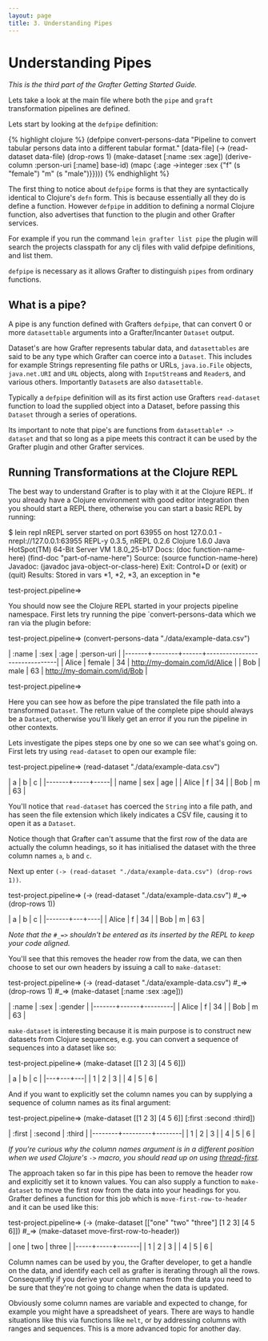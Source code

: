 ```yaml
---
layout: page
title: 3. Understanding Pipes
---
```


# Understanding Pipes

*This is the third part of the Grafter Getting Started Guide.*

Lets take a look at the main file where both the `pipe` and `graft`
transformation pipelines are defined.

Lets start by looking at the `defpipe` definition:

{% highlight clojure %}
(defpipe convert-persons-data
  "Pipeline to convert tabular persons data into a different tabular format."
  [data-file]
  (-> (read-dataset data-file)
      (drop-rows 1)
      (make-dataset [:name :sex :age])
      (derive-column :person-uri [:name] base-id)
      (mapc {:age ->integer
             :sex {"f" (s "female")
                   "m" (s "male")}})))
{% endhighlight %}

The first thing to notice about `defpipe` forms is that they are
syntactically identical to Clojure's `defn` form.  This is because
essentially all they do is define a function.  However `defpipe` in
addition to defining a normal Clojure function, also advertises that
function to the plugin and other Grafter services.

For example if you run the command `lein grafter list pipe` the plugin
will search the projects classpath for any clj files with valid
defpipe definitions, and list them.

`defpipe` is necessary as it allows Grafter to distinguish `pipes`
from ordinary functions.

## What is a pipe?

A pipe is any function defined with Grafters `defpipe`, that can
convert 0 or more `datasettable` arguments into a Grafter/Incanter
`Dataset` output.

Dataset's are how Grafter represents tabular data, and `datasettables`
are said to be any type which Grafter can coerce into a `Dataset`.  This
includes for example Strings representing file paths or URLs,
`java.io.File` objects, `java.net.URI` and `URL` objects, along with
`InputStream`s and `Reader`s, and various others.  Importantly
`Dataset`s are also `datasettable`.

Typically a `defpipe` definition will as its first action use Grafters
`read-dataset` function to load the supplied object into a Dataset,
before passing this `Dataset` through a series of operations.

Its important to note that pipe's are functions from `datasettable* ->
dataset` and that so long as a pipe meets this contract it can be used
by the Grafter plugin and other Grafter services.

## Running Transformations at the Clojure REPL

The best way to understand Grafter is to play with it at the Clojure
REPL.  If you already have a Clojure environment with good editor
integration then you should start a REPL there, otherwise you can
start a basic REPL by running:

<div class="terminal-wrapper">
  <div class="terminal-inner">$ lein repl
nREPL server started on port 63955 on host 127.0.0.1 - nrepl://127.0.0.1:63955
REPL-y 0.3.5, nREPL 0.2.6
Clojure 1.6.0
Java HotSpot(TM) 64-Bit Server VM 1.8.0_25-b17
    Docs: (doc function-name-here)
          (find-doc "part-of-name-here")
  Source: (source function-name-here)
 Javadoc: (javadoc java-object-or-class-here)
    Exit: Control+D or (exit) or (quit)
 Results: Stored in vars *1, *2, *3, an exception in *e

test-project.pipeline=&gt;</div>
</div>

You should now see the Clojure REPL started in your projects pipeline
namespace.  First lets try running the pipe `convert-persons-data
which we ran via the plugin before:

<div class="terminal-wrapper">
  <div class="terminal-inner">
test-project.pipeline=&gt; (convert-persons-data "./data/example-data.csv")

| :name |   :sex | :age |                   :person-uri |
|-------+--------+------+-------------------------------|
| Alice | female |   34 | http://my-domain.com/id/Alice |
|   Bob |   male |   63 |   http://my-domain.com/id/Bob |

test-project.pipeline=&gt;
</div>
</div>

Here you can see how as before the pipe translated the file path into
a transformed `Dataset`.  The return value of the complete pipe should
always be a `Dataset`, otherwise you'll likely get an error if you run
the pipeline in other contexts.

Lets investigate the pipes steps one by one so we can see what's going
on.  First lets try using `read-dataset` to open our example file:

<div class="terminal-wrapper">
<div class="terminal-inner">test-project.pipeline=&gt; (read-dataset "./data/example-data.csv")

|     a |   b |   c |
|-------+-----+-----|
|  name | sex | age |
| Alice |   f |  34 |
|   Bob |   m |  63 |
</div>
</div>

You'll notice that `read-dataset` has coerced the `String` into a file
path, and has seen the file extension which likely indicates a CSV
file, causing it to open it as a `Dataset`.

Notice though that Grafter can't assume that the first row of the data
are actually the column headings, so it has initialised the dataset
with the three column names `a`, `b` and `c`.

Next up enter `(-> (read-dataset "./data/example-data.csv") (drop-rows
1))`.

<div class="terminal-wrapper">
<div class="terminal-inner">test-project.pipeline=> (-> (read-dataset "./data/example-data.csv")
                   #_=>     (drop-rows 1))

|     a | b |  c |
|-------+---+----|
| Alice | f | 34 |
|   Bob | m | 63 |</div>
</div>

*Note that the `#_=>` shouldn't be entered as its inserted by the REPL
to keep your code aligned.*

You'll see that this removes the header row from the data, we can then
choose to set our own headers by issuing a call to `make-dataset`:

<div class="terminal-wrapper">
<div class="terminal-inner">test-project.pipeline=> (-> (read-dataset "./data/example-data.csv")
                   #_=>     (drop-rows 1)
                   #_=>     (make-dataset [:name :sex :age]))

| :name | :sex | :gender |
|-------+------+---------|
| Alice |    f |      34 |
|   Bob |    m |      63 |</div>
</div>

`make-dataset` is interesting because it is main purpose is to
construct new datasets from Clojure sequences, e.g. you can convert a
sequence of sequences into a dataset like so:

<div class="terminal-wrapper">
<div class="terminal-inner">test-project.pipeline=> (make-dataset [[1 2 3] [4 5 6]])

| a | b | c |
|---+---+---|
| 1 | 2 | 3 |
| 4 | 5 | 6 |</div>
</div>

And if you want to explicitly set the column names you can by
supplying a sequence of column names as its final argument:

<div class="terminal-wrapper">
<div class="terminal-inner">test-project.pipeline=> (make-dataset [[1 2 3] [4 5 6]] [:first :second :third])

| :first | :second | :third |
|--------+---------+--------|
|      1 |       2 |      3 |
|      4 |       5 |      6 |</div>
</div>

*If you're curious why the column names argument is in a different
position when we used Clojure's `->` macro, you should read up on
using [thread-first](http://clojuredocs.org/clojure.core/-%3E).*

The approach taken so far in this pipe has been to remove the header
row and explicitly set it to known values.  You can also supply a
function to `make-dataset` to move the first row from the data into
your headings for you.  Grafter defines a function for this job which
is `move-first-row-to-header` and it can be used like this:

<div class="terminal-wrapper">
<div class="terminal-inner">test-project.pipeline=> (-> (make-dataset [["one" "two" "three"] [1 2 3] [4 5 6]])
                   #_=>     (make-dataset move-first-row-to-header))

| one | two | three |
|-----+-----+-------|
|   1 |   2 |     3 |
|   4 |   5 |     6 |</div>
</div>

Column names can be used by you, the Grafter developer, to get a
handle on the data, and identify each cell as grafter is iterating
through all the rows.  Consequently if you derive your column names
from the data you need to be sure that they're not going to change
when the data is updated.

Obviously some column names are variable and expected to change, for
example you might have a spreadsheet of years.  There are ways to
handle situations like this via functions like `melt`, or by
addressing columns with ranges and sequences.  This is a more advanced
topic for another day.
